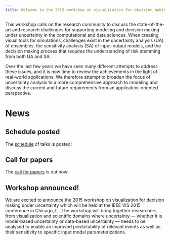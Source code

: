 ```yaml
---
title: Welcome to the 2015 workshop on visualization for decision making under uncertainty
---
```


This workshop calls on the research community to discuss the
state-of-the-art and research challenges for supporting modeling and
decision making under uncertainty in the computational and data
sciences. When  creating visual tools for simulations, challenges
exist in the uncertainty analysis (UA) of ensembles, the  sensitivity
analysis (SA) of input-output models, and the decision making process
that requires the understanding of risk stemming from both UA and SA. 

Over the last few years we have seen many different attempts to
address these issues, and it is now time to review the achievements in
the light of real-world applications. We therefore attempt to broaden
the focus of uncertainty analysis to a more comprehensive approach to
modeling and discuss the current and future requirements from an
application-oriented perspective.


# News

## Schedule posted

The [schedule](/schedule.html) of talks is posted!

## Call for papers

The [call for papers](/cfp.html) is out now!

## Workshop announced!

We are excited to announce the 2015 workshop on visualization for decision
making under uncertainty which will be held at the IEEE VIS 2015 conference in
Chicago, IL. The workshop will bring together researchers from
visualization and scientific domains where uncertainty — whether it is
model-based uncertainty or data-based uncertainty — needs to be analysed to
enable an improved predictability of relevant events as well as their
sensitivity to specific input model parameterizations.

